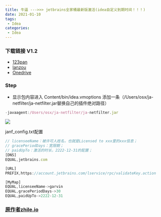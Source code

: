 ```yaml
---
title: 牛逼 --->>> jetbrains全家桶最新版激活(idea自定义到期时间！！！)
date: 2021-01-10
tags:
 - Idea
categories: 
 - Idea
---
```


### 下载链接 V1.2
+ [123pan](https://www.123pan.com/s/SYyA-DJJ3A)
+ [lanzou](https://ngw.lanzout.com/itK8pyd1fqj)
+ [Onedrive](https://utler-my.sharepoint.com/:u:/g/personal/ngw_t_edu_vn/ERzsvMPMD7RGvMkVnoJArhoBIC7zzkhnbcN-MWsdAXRFaQ?e=bghfZI)

### Step
+ 显示包内容进入 Content/bin/idea.vmoptions
添加一条（/Users/osx/ja-netfilter/ja-netfilter.jar替换自己的插件绝对路径）
```js
-javaagent:/Users/osx/ja-netfilter/ja-netfilter.jar
```
![](https://cdn.jsdelivr.net/gh/ngwszsd/cdn/mac-img/idea-find.png)

janf_config.txt配置

```js
// licenseeName：被许可人姓名，也就是Licensed to xxx里的xxx信息；
// gracePeriodDays：宽限期；
// paidUpTo：激活的时长，2222-12-31的配置；
[DNS]
EQUAL,jetbrains.com

[URL]
PREFIX,https://account.jetbrains.com/lservice/rpc/validateKey.action

[MyMap]
EQUAL,licenseeName->garvin
EQUAL,gracePeriodDays->30
EQUAL,paidUpTo->2222-12-31

```
### [原作者zhile.io](https://zhile.io/2021/11/29/ja-netfilter-javaagent-lib.html)
